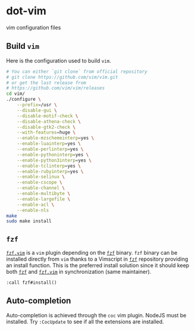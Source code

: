 # dot-vim

vim configuration files

## Build `vim`

Here is the configuration used to build `vim`.

```sh
# You can either `git clone` from official repository
# git clone https://github.com/vim/vim.git
# or get the last release from
# https://github.com/vim/vim/releases
cd vim/
./configure \
    --prefix=/usr \
    --disable-gui \
    --disable-motif-check \
    --disable-athena-check \
    --disable-gtk2-check \
    --with-features=huge \
    --enable-mzschemeinterp=yes \
    --enable-luainterp=yes \
    --enable-perlinterp=yes \
    --enable-pythoninterp=yes \
    --enable-python3interp=yes \
    --enable-tclinterp=yes \
    --enable-rubyinterp=yes \
    --enable-selinux \
    --enable-cscope \
    --enable-channel \
    --enable-multibyte \
    --enable-largefile \
    --enable-acl \
    --enable-nls
make
sudo make install
```

## `fzf`

[`fzf.vim`] is a `vim` plugin depending on the [`fzf`] binary. `fzf` binary can
be installed directly from `vim` thanks to a Vimscript in [`fzf`] repository
providing an install function. This is the preferred install solution since it
should keep both [`fzf`] and [`fzf.vim`] in synchronization (same maintainer).

```vimscript
:call fzf#install()
```

[`fzf.vim`]: https://github.com/junegunn/fzf.vim
[`fzf`]: https://github.com/junegunn/fzf

## Auto-completion

Auto-completion is achieved through the `coc` vim plugin. NodeJS must be
installed. Try `:CocUpdate` to see if all the extensions are installed.
